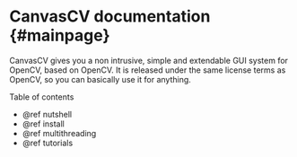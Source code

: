 CanvasCV documentation {#mainpage}
======================
CanvasCV gives you a non intrusive, simple and extendable GUI system for OpenCV, based on OpenCV.
It is released under the same license terms as OpenCV, so you can basically use it for anything.

Table of contents
* @ref nutshell
* @ref install
* @ref multithreading
* @ref tutorials

